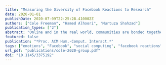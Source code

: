 ```yaml
---
title: "Measuring the Diversity of Facebook Reactions to Research"
date: 2020-01-01
publishDate: 2020-07-09T22:25:28.410002Z
authors: ["Cole Freeman", "Hamed Alhoori", "Murtuza Shahzad"]
publication_types: ["2"]
abstract: "Online and in the real world, communities are bonded together by emotional consensus around core issues. Emotional responses to scientific findings often play a pivotal role in these core issues. When there is too much diversity of opinion on topics of science, emotions flare up and give rise to conflict. This conflict threatens positive outcomes for research. Emotions have the power to shape how people process new information. They can color the public's understanding of science, motivate policy positions, even change lives. And yet little work has been done to evaluate the public's emotional response to science using quantitative methods. In this paper, we use a dataset of responses to scholarly articles on Facebook to analyze the dynamics of emotional valence, intensity, and diversity. We present a novel way of weighting click-based reactions that increases their comprehensibility, and use these weighted reactions to develop new metrics of aggregate emotional responses. We use our metrics along with LDA topic models and statistical testing to investigate how users' emotional responses differ from one scientific topic to another. We find that research articles related to gender, genetics, or agricultural/environmental sciences elicit significantly different emotional responses from users than other research topics. We also find that there is generally a positive response to scientific research on Facebook, and that articles generating a positive emotional response are more likely to be widely shared---a conclusion that contradicts previous studies of other social media platforms. "
featured: false
publication: "*Proc. ACM Hum.-Comput. Interact.*"
tags: ["emotions", "Facebook", "social computing", "facebook reactions", "social media", "click-based reactions", "text mining", "altmetrics", "emotion detection", "web mining", "topic modeling"]
url_pdf: "publications/cole-2020-group.pdf"
doi: "10.1145/3375192"
---
```


